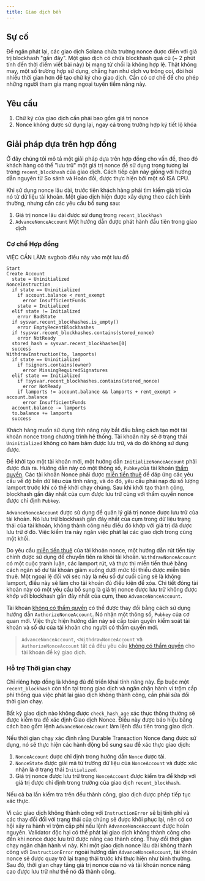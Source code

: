 ```yaml
---
title: Giao dịch bền
---
```


## Sự cố

Để ngăn phát lại, các giao dịch Solana chứa trường nonce được điền với giá trị blockhash "gần đây". Một giao dịch có chứa blockhash quá cũ (~ 2 phút tính đến thời điểm viết bài này) bị mạng từ chối là không hợp lệ. Thật không may, một số trường hợp sử dụng, chẳng hạn như dịch vụ trông coi, đòi hỏi nhiều thời gian hơn để tạo chữ ký cho giao dịch. Cần có cơ chế để cho phép những người tham gia mạng ngoại tuyến tiềm năng này.

## Yêu cầu

1. Chữ ký của giao dịch cần phải bao gồm giá trị nonce
2. Nonce không được sử dụng lại, ngay cả trong trường hợp ký tiết lộ khóa

## Giải pháp dựa trên hợp đồng

Ở đây chúng tôi mô tả một giải pháp dựa trên hợp đồng cho vấn đề, theo đó khách hàng có thể "lưu trữ" một giá trị nonce để sử dụng trong tương lai trong `recent_blockhash` của giao dịch. Cách tiếp cận này giống với hướng dẫn nguyên tử So sánh và Hoán đổi, được thực hiện bởi một số ISA CPU.

Khi sử dụng nonce lâu dài, trước tiên khách hàng phải tìm kiếm giá trị của nó từ dữ liệu tài khoản. Một giao dịch hiện được xây dựng theo cách bình thường, nhưng cần các yêu cầu bổ sung sau:

1. Giá trị nonce lâu dài được sử dụng trong `recent_blockhash`
2. `AdvanceNonceAccount` Một hướng dẫn được phát hành đầu tiên trong giao dịch

### Cơ chế Hợp đồng

VIỆC CẦN LÀM: svgbob điều này vào một lưu đồ

```text
Start
Create Account
  state = Uninitialized
NonceInstruction
  if state == Uninitialized
    if account.balance < rent_exempt
      error InsufficientFunds
    state = Initialized
  elif state != Initialized
    error BadState
  if sysvar.recent_blockhashes.is_empty()
    error EmptyRecentBlockhashes
  if !sysvar.recent_blockhashes.contains(stored_nonce)
    error NotReady
  stored_hash = sysvar.recent_blockhashes[0]
  success
WithdrawInstruction(to, lamports)
  if state == Uninitialized
    if !signers.contains(owner)
      error MissingRequiredSignatures
  elif state == Initialized
    if !sysvar.recent_blockhashes.contains(stored_nonce)
      error NotReady
    if lamports != account.balance && lamports + rent_exempt > account.balance
      error InsufficientFunds
  account.balance -= lamports
  to.balance += lamports
  success
```

Khách hàng muốn sử dụng tính năng này bắt đầu bằng cách tạo một tài khoản nonce trong chương trình hệ thống. Tài khoản này sẽ ở trạng thái `Uninitialized` không có hàm băm được lưu trữ, và do đó không sử dụng được.

Để khởi tạo một tài khoản mới, một hướng dẫn `InitializeNonceAccount` phải được đưa ra. Hướng dẫn này có một thông số, `Pubkey`của tài khoản [thẩm quyền](../offline-signing/durable-nonce.md#nonce-authority). Các tài khoản Nonce phải được [miễn tiền thuê](rent.md#two-tiered-rent-regime) để đáp ứng các yêu cầu về độ bền dữ liệu của tính năng, và do đó, yêu cầu phải nạp đủ số lượng lamport trước khi có thể khởi chạy chúng. Sau khi khởi tạo thành công, blockhash gần đây nhất của cụm được lưu trữ cùng với thẩm quyền nonce được chỉ định `Pubkey`.

`AdvanceNonceAccount` được sử dụng để quản lý giá trị nonce được lưu trữ của tài khoản. Nó lưu trữ blockhash gần đây nhất của cụm trong dữ liệu trạng thái của tài khoản, không thành công nếu điều đó khớp với giá trị đã được lưu trữ ở đó. Việc kiểm tra này ngăn việc phát lại các giao dịch trong cùng một khối.

Do yêu cầu [miễn tiền thuê](rent.md#two-tiered-rent-regime) của tài khoản nonce, một hướng dẫn rút tiền tùy chỉnh được sử dụng để chuyển tiền ra khỏi tài khoản. `WithdrawNonceAccount` có một cuộc tranh luận, các lamport rút, và thực thi miễn tiền thuê bằng cách ngăn số dư tài khoản giảm xuống dưới mức tối thiểu được miễn tiền thuê. Một ngoại lệ đối với séc này là nếu số dư cuối cùng sẽ là không lamport, điều này sẽ làm cho tài khoản đủ điều kiện để xóa. Chi tiết đóng tài khoản này có một yêu cầu bổ sung là giá trị nonce được lưu trữ không được khớp với blockhash gần đây nhất của cụm, theo `AdvanceNonceAccount`.

Tài khoản [không có thẩm quyền](../offline-signing/durable-nonce.md#nonce-authority) có thể được thay đổi bằng cách sử dụng hướng dẫn `AuthorizeNonceAccount`. Nó nhận một thông số, `Pubkey` của cơ quan mới. Việc thực hiện hướng dẫn này sẽ cấp toàn quyền kiểm soát tài khoản và số dư của tài khoản cho người có thẩm quyền mới.

> `AdvanceNonceAccount`, <`WithdrawNonceAccount` và `AuthorizeNonceAccount` tất cả đều yêu cầu [ không có thẩm quyền](../offline-signing/durable-nonce.md#nonce-authority) cho tài khoản để ký giao dịch.

### Hỗ trợ Thời gian chạy

Chỉ riêng hợp đồng là không đủ để triển khai tính năng này. Ép buộc một `recent_blockhash` còn tồn tại trong giao dịch và ngăn chặn hành vi trộm cắp phí thông qua việc phát lại giao dịch không thành công, cần phải sửa đổi thời gian chạy.

Bất kỳ giao dịch nào không được `check_hash_age` xác thực thông thường sẽ được kiểm tra để xác định Giao dịch Nonce. Điều này được báo hiệu bằng cách bao gồm lệnh `AdvanceNonceAccount` làm lệnh đầu tiên trong giao dịch.

Nếu thời gian chạy xác định rằng Durable Transaction Nonce đang được sử dụng, nó sẽ thực hiện các hành động bổ sung sau để xác thực giao dịch:

1. `NonceAccount` được chỉ định trong hướng dẫn `Nonce` được tải.
2. `NonceState` được giải mã từ trường dữ liệu của `NonceAccount` và được xác nhận là ở trạng thái `Initialized`.
3. Giá trị nonce được lưu trữ trong `NonceAccount` được kiểm tra để khớp với giá trị được chỉ định trong trường của giao dịch `recent_blockhash`.

Nếu cả ba lần kiểm tra trên đều thành công, giao dịch được phép tiếp tục xác thực.

Vì các giao dịch không thành công với `InstructionError` sẽ bị tính phí và các thay đổi đối với trạng thái của chúng sẽ được khôi phục lại, nên có cơ hội xảy ra hành vi trộm cắp phí nếu lệnh `AdvanceNonceAccount` được hoàn nguyên. Validator độc hại có thể phát lại giao dịch không thành công cho đến khi nonce được lưu trữ được nâng cao thành công. Thay đổi thời gian chạy ngăn chặn hành vi này. Khi một giao dịch nonce lâu dài không thành công với `InstructionError` ngoài hướng dẫn `AdvanceNonceAccount`, tài khoản nonce sẽ được quay trở lại trạng thái trước khi thực hiện như bình thường. Sau đó, thời gian chạy tăng giá trị nonce của nó và tài khoản nonce nâng cao được lưu trữ như thể nó đã thành công.
